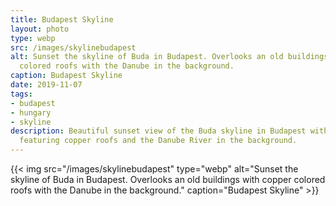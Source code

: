 ```yaml
---
title: Budapest Skyline
layout: photo
type: webp
src: /images/skylinebudapest
alt: Sunset the skyline of Buda in Budapest. Overlooks an old buildings with copper
  colored roofs with the Danube in the background.
caption: Budapest Skyline
date: 2019-11-07
tags:
- budapest
- hungary
- skyline
description: Beautiful sunset view of the Buda skyline in Budapest with historic buildings
  featuring copper roofs and the Danube River in the background.
---
```


{{< img src="/images/skylinebudapest" type="webp" alt="Sunset the skyline of Buda in Budapest. Overlooks an old buildings with copper colored roofs with the Danube in the background." caption="Budapest Skyline" >}}
